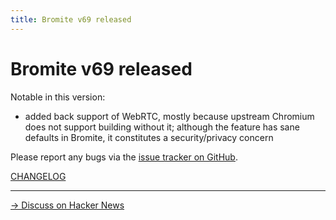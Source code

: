 ```yaml
---
title: Bromite v69 released
---
```

# Bromite v69 released

Notable in this version:
* added back support of WebRTC, mostly because upstream Chromium does not support building without it; although the feature has sane defaults in Bromite, it constitutes a security/privacy concern

Please report any bugs via the [issue tracker on GitHub](https://github.com/bromite/bromite/issues).

[CHANGELOG](https://github.com/bromite/bromite/blob/master/CHANGELOG.md)

---
[&rarr; Discuss on Hacker News](https://news.ycombinator.com/item?id=17919887)
